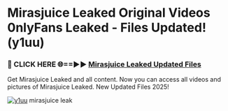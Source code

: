 # Mirasjuice Leaked Original Videos 0nlyFans Leaked - Files Updated! (y1uu)

<h3>🔴 CLICK HERE 🌐==►► <a href="https://tinyurl.com/2jnfzry5" rel="nofollow">Mirasjuice Leaked Updated Files</a></h3>

Get Mirasjuice Leaked and all content. Now you can access all videos and pictures of Mirasjuice Leaked. New Updated Files 2025!

[![y1uu](https://i.imgur.com/GyGTBgg.gif)](https://tinyurl.com/2jnfzry5)
mirasjuice leak